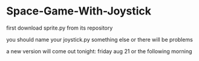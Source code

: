 # Space-Game-With-Joystick

first download sprite.py from its repository

you should name your joystick.py something else or there will be problems

a new version will come out tonight: friday aug 21 or the following morning
